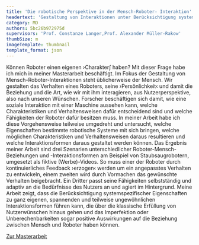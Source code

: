 ```yaml
---
title: 'Die robotische Perspektive in der Mensch-Roboter- Interaktion'
headertext: 'Gestaltung von Interaktionen unter Berücksichtigung systemspezifischer Charaktere'
category: MD
authors: 5bc26b972975d
supervisors: 'Prof. Constanze Langer,Prof. Alexander Müller-Rakow'
thumbSize: m
imageTemplate: thumbnail
template_format: json
---
```


Können Roboter einen eigenen ›Charakter∫ haben? Mit dieser Frage habe ich mich in meiner Masterarbeit beschäftigt. Im Fokus der Gestaltung von Mensch-Roboter-Interaktionen steht üblicherweise der Mensch. Wir gestalten das Verhalten eines Roboters, seine ›Persönlichkeit‹ und damit die Beziehung und die Art, wie wir mit ihm interagieren, aus Nutzerperspektive, also nach unseren Wünschen. Forscher beschäftigen sich damit, wie eine soziale Interaktion mit einer Maschine aussehen kann, welche Charakteristiken und Verhaltensweisen dafür entscheidend sind und welche Fähigkeiten der Roboter dafür besitzen muss. In meiner Arbeit habe ich diese Vorgehensweise teilweise umgedreht und untersucht, welche Eigenschaften bestimmte robotische Systeme mit sich bringen, welche möglichen Charakteristiken und Verhaltensweisen daraus resultieren und welche Interaktionsformen daraus gestaltet werden können. Das Ergebnis meiner Arbeit sind drei Szenarien unterschiedlicher Roboter-Mensch-Beziehungen und -Interaktionsformen am Beispiel von Staubsaugrobotern, umgesetzt als fiktive (Werbe)-Videos. So muss einer der Roboter durch kontinuierliches Feedback ›erzogen‹ werden um ein angepasstes Verhalten zu entwickeln, einem zweiten wird durch Vormachen das gewünschte Verhalten beigebracht. Ein Dritter passt seine Fähigkeiten selbstständig und adaptiv an die Bedürfnisse des Nutzers an und agiert im Hintergrund. Meine Arbeit zeigt, dass die Berücksichtigung systemspezifischer Eigenschaften zu ganz eigenen, spannenden und teilweise ungewöhnlichen Interaktionsformen führen kann, die über die klassische Erfüllung von Nutzerwünschen hinaus gehen und das Imperfektion oder Unberechenbarkeiten sogar positive Auswirkungen auf die Beziehung zwischen Mensch und Roboter haben können.

<a href="https://www.rahelflechtner.com/portfolio/human-robot-interaction/" target="_blank">Zur Masterarbeit</a>